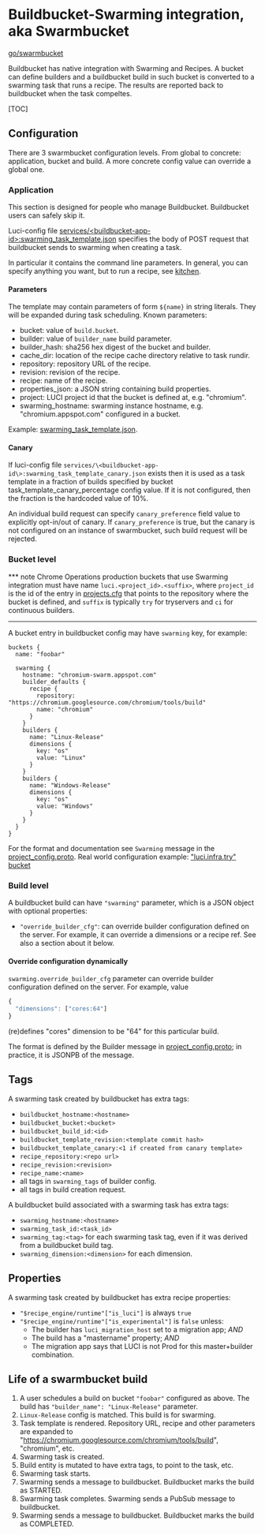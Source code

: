 # Buildbucket-Swarming integration, aka Swarmbucket

[go/swarmbucket]

Buildbucket has native integration with Swarming and Recipes.
A bucket can define builders and a buildbucket build in such bucket is converted
to a swarming task that runs a recipe.
The results are reported back to buildbucket when the task compeltes.

[TOC]

## Configuration

There are 3 swarmbucket configuration levels.
From global to concrete: application, bucket and build.
A more concrete config value can override a global one.

### Application

This section is designed for people who manage Buildbucket.
Buildbucket users can safely skip it.

Luci-config file
[services/\<buildbucket-app-id\>:swarming_task_template.json][swarming_task_template.json]
specifies the body of POST request that buildbucket sends to swarming when
creating a task.

In particular it contains the command line parameters.
In general, you can specify anything you want, but to run a recipe,
see [kitchen].

#### Parameters

The template may contain parameters of form `${name}` in string literals.
They will be expanded during task scheduling. Known parameters:

  * bucket: value of `build.bucket`.
  * builder: value of `builder_name` build parameter.
  * builder_hash: sha256 hex digest of the bucket and builder.
  * cache_dir: location of the recipe cache directory relative to task rundir.
  * repository: repository URL of the recipe.
  * revision: revision of the recipe.
  * recipe: name of the recipe.
  * properties_json: a JSON string containing build properties.
  * project: LUCI project id that the bucket is defined at, e.g. "chromium".
  * swarming_hostname: swarming instance hostname, e.g. "chromium.appspot.com"
    configured in a bucket.

Example: [swarming_task_template.json].


#### Canary

If luci-config file
`services/\<buildbucket-app-id\>:swarming_task_template_canary.json` exists
then it is used as a task template in a fraction of builds specified by bucket
task_template_canary_percentage config value. If it is not configured, then
the fraction is the hardcoded value of 10%.

An individual build request can specify `canary_preference` field value to
explicitly opt-in/out of canary. If `canary_preference` is true, but the
canary is not configured on an instance of swarmbucket, such build request
will be rejected.

### Bucket level

*** note
Chrome Operations production buckets that use Swarming integration must have
name `luci.<project_id>.<suffix>`, where `project_id` is the id of the entry in
[projects.cfg][projects.cfg] that points to the repository where the bucket is
defined, and `suffix` is typically `try` for tryservers and `ci` for continuous
builders.
***

A bucket entry in buildbucket config may have `swarming` key, for example:

    buckets {
      name: "foobar"

      swarming {
        hostname: "chromium-swarm.appspot.com"
        builder_defaults {
          recipe {
            repository: "https://chromium.googlesource.com/chromium/tools/build"
            name: "chromium"
          }
        }
        builders {
          name: "Linux-Release"
          dimensions {
            key: "os"
            value: "Linux"
          }
        }
        builders {
          name: "Windows-Release"
          dimensions {
            key: "os"
            value: "Windows"
          }
        }
      }
    }

For the format and documentation see `Swarming` message in the
[project_config.proto](../proto/project_config.proto).
Real world configuration example:
["luci.infra.try" bucket](https://chromium.googlesource.com/infra/infra/+/infra/config/cr-buildbucket.cfg)

### Build level

A buildbucket build can have `"swarming"` parameter, which is a JSON object with
optional properties:

  * `"override_builder_cfg"`: can override builder configuration defined on the
    server.
    For example, it can override a dimensions or a recipe ref.
    See also a section about it below.

#### Override configuration dynamically

`swarming.override_builder_cfg` parameter can override builder configuration
defined on the server. For example, value


```javascript
{
  "dimensions": ["cores:64"]
}
```

(re)defines "cores" dimension to be "64" for this particular build.

The format is defined by the Builder message in
[project_config.proto](../proto/project_config.proto); in practice, it is JSONPB
of the message.

## Tags

A swarming task created by buildbucket has extra tags:

  * `buildbucket_hostname:<hostname>`
  * `buildbucket_bucket:<bucket>`
  * `buildbucket_build_id:<id>`
  * `buildbucket_template_revision:<template commit hash>`
  * `buildbucket_template_canary:<1 if created from canary template>`
  * `recipe_repository:<repo url>`
  * `recipe_revision:<revision>`
  * `recipe_name:<name>`
  * all tags in `swarming_tags` of builder config.
  * all tags in build creation request.

A buildbucket build associated with a swarming task has extra tags:

  * `swarming_hostname:<hostname>`
  * `swarming_task_id:<task_id>`
  * `swarming_tag:<tag>` for each swarming task tag, even if it was derived from
    a buildbucket build tag.
  * `swarming_dimension:<dimension>` for each dimension.

## Properties

A swarming task created by buildbucket has extra recipe properties:

  * `"$recipe_engine/runtime"["is_luci"]` is always `true`
  * `"$recipe_engine/runtime"["is_experimental"]` is `false` unless:
    * The builder has `luci_migration_host` set to a migration app; *AND*
    * The build has a "mastername" property; *AND*
    * The migration app says that LUCI is not Prod for this master+builder
      combination.

## Life of a swarmbucket build

1. A user schedules a build on bucket `"foobar"` configured as above.
   The build has `"builder_name": "Linux-Release"` parameter.
1. `Linux-Release` config is matched. This build is for swarming.
1. Task template is rendered. Repository URL, recipe and other parameters
   are expanded to "https://chromium.googlesource.com/chromium/tools/build",
   "chromium", etc.
1. Swarming task is created.
1. Build entity is mutated to have extra tags, to point to the task, etc.
1. Swarming task starts.
1. Swarming sends a message to buildbucket.
   Buildbucket marks the build as STARTED.
1. Swarming task completes. Swarming sends a PubSub message to buildbucket.
1. Swarming sends a message to buildbucket.
   Buildbucket marks the build as COMPLETED.

[go/swarmbucket]: https://goto.google.com/swarmbucket
[kitchen]: https://chromium.googlesource.com/infra/infra/+/master/go/src/infra/tools/kitchen/
[swarming_task_template.json]: https://chrome-internal.googlesource.com/infradata/config/+/master/configs/cr-buildbucket/swarming_task_template.json
[projects.cfg]: https://chrome-internal.googlesource.com/infradata/config/+/master/configs/luci-config/projects.cfg
